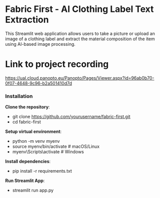 
# Fabric First - AI Clothing Label Text Extraction

This Streamlit web application allows users to take a picture or upload an image of a clothing label and extract the material composition of the item using AI-based image processing.

# Link to project recording
https://ual.cloud.panopto.eu/Panopto/Pages/Viewer.aspx?id=96ab0b70-0f07-4648-9c96-b2a501410d7d

### Installation

**Clone the repository**:
- git clone https://github.com/yourusername/fabric-first.git
- cd fabric-first

**Setup virtual environment**:
- python -m venv myenv
- source myenv/bin/activate  # macOS/Linux
- myenv\Scripts\activate  # Windows

**Install dependencies**:
- pip install -r requirements.txt

**Run Streamlit App**:
- streamlit run app.py
